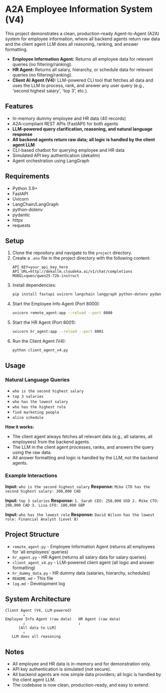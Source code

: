 # A2A Employee Information System (V4)

This project demonstrates a clean, production-ready Agent-to-Agent (A2A) system for employee information, where all backend agents return raw data and the client agent LLM does all reasoning, ranking, and answer formatting.

- **Employee Information Agent:** Returns all employee data for relevant queries (no filtering/ranking).
- **HR Agent:** Returns all salary, hierarchy, or schedule data for relevant queries (no filtering/ranking).
- **Client AI Agent (V4):** LLM-powered CLI tool that fetches all data and uses the LLM to process, rank, and answer any user query (e.g., 'second highest salary', 'top 3', etc.).

## Features
- In-memory dummy employee and HR data (40 records)
- A2A-compliant REST APIs (FastAPI) for both agents
- **LLM-powered query clarification, reasoning, and natural language response**
- **All backend agents return raw data; all logic is handled by the client agent LLM**
- CLI-based chatbot for querying employee and HR data
- Simulated API key authentication (dekallm)
- Agent orchestration using LangGraph

## Requirements
- Python 3.9+
- FastAPI
- Uvicorn
- LangChain/LangGraph
- python-dotenv
- pydantic
- httpx
- requests

## Setup
1. Clone the repository and navigate to the `project` directory.
2. Create a `.env` file in the project directory with the following content:
   ```env
   API_KEY=your_api_key_here
   API_URL=http://dekallm.cloudeka.ai/v1/chat/completions
   MODEL=qwen/qwen25-72b-instruct
   ```
3. Install dependencies:
   ```bash
   pip install fastapi uvicorn langchain langgraph python-dotenv pydantic httpx requests
   ```
4. Start the Employee Info Agent (Port 8000):
   ```bash
   uvicorn remote_agent:app --reload --port 8000
   ```
5. Start the HR Agent (Port 8001):
   ```bash
   uvicorn hr_agent:app --reload --port 8001
   ```
6. Run the Client Agent (V4):
   ```bash
   python client_agent_v4.py
   ```

## Usage

### Natural Language Queries
- `who is the second highest salary`
- `top 3 salaries`
- `who has the lowest salary`
- `who has the highest role`
- `find marketing people`
- `alice schedule`

**How it works:**
- The client agent always fetches all relevant data (e.g., all salaries, all employees) from the backend agents.
- The LLM in the client agent processes, ranks, and answers the query using the raw data.
- All answer formatting and logic is handled by the LLM, not the backend agents.

### Example Interactions

**Input:** `who is the second highest salary`
**Response:** `Mike CTO has the second highest salary: 200,000 CAD`

**Input:** `top 3 salaries`
**Response:** `1. Sarah CEO: 250,000 USD
2. Mike CTO: 200,000 CAD
3. Lisa CFO: 180,000 GBP`

**Input:** `who has the lowest role`
**Response:** `David Wilson has the lowest role: Financial Analyst (Level 8)`

## Project Structure
- `remote_agent.py` - Employee Information Agent (returns all employees for 'all employees' queries)
- `hr_agent.py` - HR Agent (returns all salary data for salary queries)
- `client_agent_v4.py` - LLM-powered client agent (all logic and answer formatting)
- `hr_dummy_data.py` - HR dummy data (salaries, hierarchy, schedules)
- `README.md` - This file
- `log.md` - Development log

## System Architecture
```
Client Agent (V4, LLM-powered)
        ↓
Employee Info Agent (raw data)   HR Agent (raw data)
        ↓                        ↓
      [All data to LLM]
        ↓
   LLM does all reasoning
```

## Notes
- All employee and HR data is in-memory and for demonstration only.
- API key authentication is simulated (not secure).
- All backend agents are now simple data providers; all logic is handled by the client agent LLM.
- The codebase is now clean, production-ready, and easy to extend. 